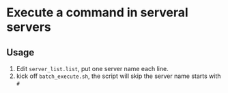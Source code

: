 # Execute a command in serveral servers

## Usage
1. Edit `server_list.list`, put one server name each line.
2. kick off `batch_execute.sh`, the script will skip the server name starts with `#`